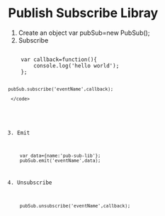 Publish Subscribe Libray
======================================================
1. Create an object
    var pubSub=new PubSub();
2. Subscribe

 <code>
    var callback=function(){
        console.log('hello world');
    };
    
    pubSub.subscribe('eventName',callback);

     </code>

3. Emit

    <code>
    var data={name:'pub-sub-lib'};
    pubSub.emit('eventName',data);
    </code>

4. Unsubscribe

    <code>
    pubSub.unsubscribe('eventName',callback);
    </code>
